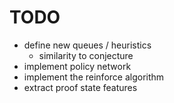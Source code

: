 # TODO

- define new queues / heuristics
	- similarity to conjecture
- implement policy network
- implement the reinforce algorithm
- extract proof state features
